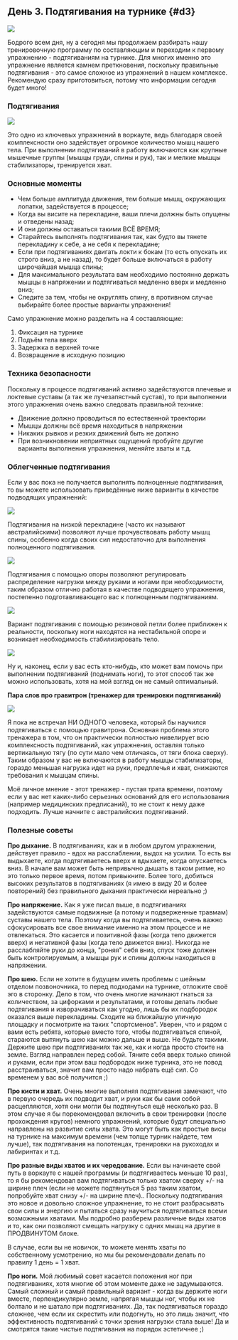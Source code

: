 ## День 3. Подтягивания на турнике {#d3}

![](src/img/3.jpg)

Бодрого всем дня, ну а сегодня мы продолжаем разбирать нашу тренировочную программу по составляющим и переходим к первому упражнению - подтягиваниям на турнике. Для многих именно это упражнение является камнем преткновения, поскольку правильные подтягивания - это самое сложное из упражнений в нашем комплексе. Рекомендую сразу приготовиться, потому что информации сегодня будет много! 

### Подтягивания

![](src/img/3-1.jpg)

Это одно из ключевых упражнений в воркауте, ведь благодаря своей комплексности оно задействует огромное количество мышц нашего тела. При выполнении подтягиваний в работу включаются как крупные мышечные группы (мышцы груди, спины и рук), так и мелкие мышцы стабилизаторы, тренируется хват. 

### Основные моменты

- Чем больше амплитуда движения, тем больше мышц, окружающих лопатки, задействуется в процессе; 
- Когда вы висите на перекладине, ваши плечи должны быть опущены и отведены назад; 
- И они должны оставаться такими ВСЁ ВРЕМЯ; 
- Старайтесь выполнять подтягивания так, как будто вы тянете перекладину к себе, а не себя к перекладине; 
- Если при подтягиваниях двигать локти к бокам (то есть опускать их строго вниз, а не назад), то будет больше включаться в работу широчайшая мышца спины; 
- Для максимального результата вам необходимо постоянно держать мышцы в напряжении и подтягиваться медленно вверх и медленно вниз; 
- Следите за тем, чтобы не округлять спину, в противном случае выбирайте более простые варианты упражнения! 

Само упражнение можно разделить на 4 составляющие: 

1. Фиксация на турнике 
2. Подъём тела вверх 
3. Задержка в верхней точке 
4. Возвращение в исходную позицию 

### Техника безопасности

Поскольку в процессе подтягиваний активно задействуются плечевые и локтевые суставы (а так же лучезапястный сустав), то при выполнении этого упражнения очень важно следовать правильной технике: 

- Движение должно проводиться по естественной траектории 
- Мышцы должны всё время находиться в напряжении 
- Никаких рывков и резких движений быть не должно 
- При возникновении неприятных ощущений пробуйте другие варианты выполнения упражнения, меняйте хваты и т.д. 

### Облегченные подтягивания

Если у вас пока не получается выполнять полноценные подтягивания, то вы можете использовать приведённые ниже варианты в качестве подводящих упражнений: 

![](src/img/3-2.jpg)

Подтягивания на низкой перекладине (часто их называют австралийскими) позволяют лучше прочувствовать работу мышц спины, особенно когда своих сил недостаточно для выполнения полноценного подтягивания. 

![](src/img/3-3.jpg)

Подтягивания с помощью опоры позволяют регулировать распределение нагрузки между руками и ногами при необходимости, таким образом отлично работая в качестве подводящего упражнения, постепенно подготавливающего вас к полноценным подтягиваниям. 

![](src/img/3-4.jpg)

Вариант подтягивания с помощью резиновой петли более приближен к реальности, поскольку ноги находятся на нестабильной опоре и возникает необходимость стабилизировать тело. 

![](src/img/3-5.jpg)

Ну и, наконец, если у вас есть кто-нибудь, кто может вам помочь при выполнении подтягиваний (поднимать ноги), то этот способ так же можно использовать, хотя на мой взгляд он не самый оптимальный. 

**Пара слов про гравитрон (тренажер для тренировки подтягиваний)** 

![](src/img/3-6.jpg)

Я пока не встречал НИ ОДНОГО человека, который бы научился подтягиваться с помощью гравитрона. Основная проблема этого тренажера в том, что он практически полностью нивелирует всю комплексность подтягиваний, как упражнения, оставляя только вертикальную тягу (по сути мало чем отличаясь, от тяги блока сверху). Таким образом у вас не включаются в работу мышцы стабилизаторы, гораздо меньшая нагрузка идет на руки, предплечья и хват, снижаются требования к мышцам спины. 

Моё личное мнение - этот тренажер - пустая трата времени, поэтому если у вас нет каких-либо серьезных оснований для его использования (например медицинских предписаний), то не стоит к нему даже подходить. Лучше начните с австралийских подтягиваний. 

### Полезные советы

**Про дыхание.** В подтягиваниях, как и в любом другом упражнении, действует правило - вдох на расслаблении, выдох на усилии. То есть вы выдыхаете, когда подтягиваетесь вверх и вдыхаете, когда опускаетесь вниз. В начале вам может быть непривычно дышать в таком ритме, но это только первое время, потом привыкните. Более того, добиться высоких результатов в подтягиваниях (я имею в виду 20 и более повторений) без правильного дыхания практически нереально ;) 

**Про напряжение.** Как я уже писал выше, в подтягиваниях задействуются самые подвижные (а потому и подверженные травмам) суставы нашего тела. Поэтому когда вы подтягиваетесь, очень важно сфокусировать все свое внимание именно на этом процессе и не отвлекаться. Это касается и позитивной фазы (когда тело движется вверх) и негативной фазы (когда тело движется вниз). Никогда не расслабляйте руки до конца, "роняя" себя вниз, спуск тоже должен быть контролируемым, а мышцы рук и спины должны находиться в напряжении. 

**Про шею.** Если не хотите в будущем иметь проблемы с шейным отделом позвоночника, то перед подходами на турнике, отложите своё эго в сторонку. Дело в том, что очень многие начинают гнаться за количеством, за цифорками и результатами, и готовы делать любые подтягивания и изворачиваться как угодно, лишь бы их подбородок оказался выше перекладины. Сходите на ближайшую уличную площадку и посмотрите на таких "спортсменов". Уверен, что и рядом с вами есть ребята, которые вместо того, чтобы подтягиваться спиной, стараются вытянуть шею как можно дальше и выше. Не будьте такими. Держите шею при подтягиваниях так же, как и когда просто стоите на земле. Взгляд направлен перед собой. Тяните себя вверх только спиной и руками, если при этом ваш подбородок ниже турника, это не повод расстраиваться, значит вам просто надо набрать ещё сил. Со временем у вас всё получится ;) 

**Про кисти и хват.** Очень многие выполняя подтягивания замечают, что в первую очередь их подводит хват, и руки как бы сами собой расцепляются, хотя они могли бы подтянуться ещё несколько раз. В этом случае я бы порекомендовал включить в свои тренировки (после прохождения кругов) немного упражнений, которые будут специально направлены на развитие силы хвата. Это могут быть как простые висы на турнике на максимум времени (чем толще турник найдете, тем лучше), так подтягивания на полотенцах, тренировки на рукоходах и лабиринтах и т.д. 

**Про разные виды хватов и их чередование.** Если вы начинаете свой путь в воркауте с нашей программы (и подтягиваетесь меньше 10 раз), то я бы рекомендовал вам подтягиваться только хватом сверху +/- на ширине плеч (если не можете подтянуться 5 раз таким хватом, попробуйте хват снизу +/- на ширине плеч).. Поскольку подтягивания это новое и довольно сложное упражнение, то не стоит разбрасывать свои силы и энергию и пытаться сразу научиться подтягиваться всеми возможными хватами. Мы подробно разберем различные виды хватов и то, как они позволяют смещать нагрузку с одних мышц на другие в ПРОДВИНУТОМ блоке. 

В случае, если вы не новичок, то можете менять хваты по собственному усмотрению, но мы бы рекомендовали делать по правилу 1 день = 1 хват. 

**Про ноги.** Мой любимый совет касается положения ног при подтягиваниях, хотя многие об этом моменте даже не задумываются. Самый сложный и самый правильный вариант - когда вы держите ноги вместе, перпендикулярно земле, напрягая мышцы ног, чтобы их не болтало и не шатало при подтягиваниях. Да, так подтягиваться гораздо сложнее, чем если их скрестить или подогнуть, но это лишь значит, что эффективность подтягиваний с точки зрения нагрузки стала выше! Да и смотрятся такие чистые подтягивания на порядок эстетичнее ;) 

